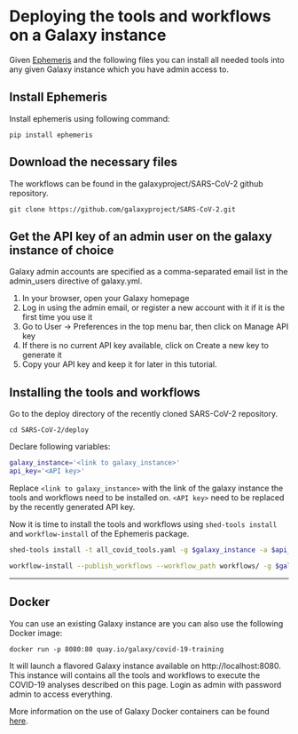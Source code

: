 # Deploying the tools and workflows on a Galaxy instance

Given [Ephemeris](https://ephemeris.readthedocs.io/en/latest/) and the following files you can install all needed tools into any given Galaxy instance which you have admin access to.

## Install Ephemeris 
Install ephemeris using following command:

```
pip install ephemeris
```

## Download the necessary files

The workflows can be found in the galaxyproject/SARS-CoV-2 github repository. 
```
git clone https://github.com/galaxyproject/SARS-CoV-2.git
```

## Get the API key of an admin user on the galaxy instance of choice
Galaxy admin accounts are specified as a comma-separated email list in the admin_users directive of galaxy.yml. 

1. In your browser, open your Galaxy homepage
2. Log in using the admin email, or register a new account with it if it is the first time you use it
3. Go to User -> Preferences in the top menu bar, then click on Manage API key
4. If there is no current API key available, click on Create a new key to generate it
5. Copy your API key and keep it for later in this tutorial.

## Installing the tools and workflows

Go to the deploy directory of the recently cloned SARS-CoV-2 repository.

```
cd SARS-CoV-2/deploy
```

Declare following variables:

```sh
galaxy_instance='<link to galaxy_instance>'
api_key='<API key>'
```

Replace `<link to galaxy_instance>` with the link of the galaxy instance the tools and workflows need to be installed on. `<API key>` need to be replaced by the recently generated API key.

Now it is time to install the tools and workflows using `shed-tools install` and `workflow-install` of the Ephemeris package.

```sh
shed-tools install -t all_covid_tools.yaml -g $galaxy_instance -a $api_key

workflow-install --publish_workflows --workflow_path workflows/ -g $galaxy_instance -a $api_key
```

---

## Docker
You can use an existing Galaxy instance are you can also use the following Docker image:

```
docker run -p 8080:80 quay.io/galaxy/covid-19-training
```

It will launch a flavored Galaxy instance available on http://localhost:8080. This instance will contains all the tools and workflows to execute the COVID-19 analyses described on this page. Login as admin with password admin to access everything.

More information on the use of Galaxy Docker containers can be found [here](https://github.com/bgruening/docker-galaxy-stable).